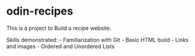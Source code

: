 # odin-recipes
This is a project to Build a recipe website.

Skills demonstrated:
    - Familiarization with Git
    - Basic HTML build 
        - Links and images
        - Ordered and Unordered Lists
    
